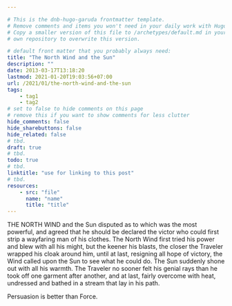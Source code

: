 ```yaml
---

# This is the dnb-hugo-garuda frontmatter template. 
# Remove comments and items you won't need in your daily work with Hugo.
# Copy a smaller version of this file to /archetypes/default.md in your
# own repository to overwrite this version.

# default front matter that you probably always need:
title: "The North Wind and the Sun"
description: ""
date: 2013-03-17T13:18:20
lastmod: 2021-01-20T19:03:56+07:00
url: /2021/01/the-north-wind-and-the-sun
tags:
    - tag1
    - tag2
# set to false to hide comments on this page
# remove this if you want to show comments for less clutter
hide_comments: false
hide_sharebuttons: false
hide_related: false
# tbd.
draft: true
# tbd.
todo: true
# tbd.
linktitle: "use for linking to this post"
# tbd.
resources:
    - src: "file"
      name: "name"
      title: "title"
---
```

THE NORTH WIND and the Sun disputed as to which was the most powerful, and agreed that he should be declared the victor who could first strip a wayfaring man of his clothes. The North Wind first tried his power and blew with all his might, but the keener his blasts, the closer the Traveler wrapped his cloak around him, until at last, resigning all hope of victory, the Wind called upon the Sun to see what he could do. The Sun suddenly shone out with all his warmth. The Traveler no sooner felt his genial rays than he took off one garment after another, and at last, fairly overcome with heat, undressed and bathed in a stream that lay in his path.

Persuasion is better than Force.
